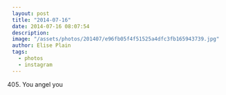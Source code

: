 ```yaml
---
layout: post
title: "2014-07-16"
date: 2014-07-16 08:07:54
description: 
image: "/assets/photos/201407/e96fb05f4f51525a4dfc3fb165943739.jpg"
author: Elise Plain
tags: 
  - photos
  - instagram
---
```


405. You angel you
<p></p>

